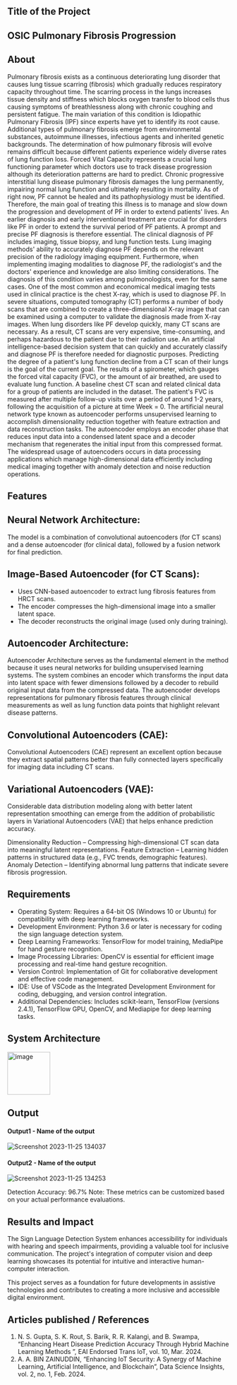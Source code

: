 ## Title of the Project
## OSIC Pulmonary Fibrosis Progression
## About

Pulmonary fibrosis exists as a continuous deteriorating lung disorder that causes lung tissue scarring (fibrosis) which gradually reduces respiratory capacity throughout time.
The scarring process in the lungs increases tissue density and stiffness which blocks oxygen transfer to blood cells thus causing symptoms of breathlessness along with chronic coughing and persistent fatigue.
The main variation of this condition is Idiopathic Pulmonary Fibrosis (IPF) since experts have yet to identify its root cause. Additional types of pulmonary fibrosis emerge from environmental substances, autoimmune illnesses, infectious agents and inherited genetic backgrounds. The determination of how pulmonary fibrosis will evolve remains difficult because different patients experience widely diverse rates of lung function loss. Forced Vital Capacity represents a crucial lung functioning parameter which doctors use to track disease progression although its deterioration patterns are hard to predict.
Chronic progressive interstitial lung disease pulmonary fibrosis damages the lung permanently, impairing normal lung function and ultimately resulting in mortality. As of right now, PF cannot be healed and its pathophysiology must be identified. Therefore, the main goal of treating this illness is to manage and slow down the progression and development of PF in order to extend patients' lives. An earlier diagnosis and early interventional treatment are crucial for disorders like PF in order to extend the survival period of PF patients. A prompt and precise PF diagnosis is therefore essential. The clinical diagnosis of PF includes imaging, tissue biopsy, and lung function tests. Lung imaging methods' ability to accurately diagnose PF depends on the relevant precision of the radiology imaging equipment.
Furthermore, when implementing imaging modalities to diagnose PF, the radiologist's and the doctors' experience and knowledge are also limiting considerations. The diagnosis of this condition varies among pulmonologists, even for the same cases. One of the most common and economical medical imaging tests used in clinical practice is the chest X-ray, which is used to diagnose PF. In severe situations, computed tomography (CT) performs a number of body scans that are combined to create a three-dimensional X-ray image that can be examined using a computer to validate the diagnosis made from X-ray images. When lung disorders like PF develop quickly, many CT scans are necessary. 
As a result, CT scans are very expensive, time-consuming, and perhaps hazardous to the patient due to their radiation use. An artificial intelligence-based decision system that can quickly and accurately classify and diagnose PF is therefore needed for diagnostic purposes. Predicting the degree of a patient's lung function decline from a CT scan of their lungs is the goal of the current goal. The results of a spirometer, which gauges the forced vital capacity (FVC), or the amount of air breathed, are used to evaluate lung function. A baseline chest CT scan and related clinical data for a group of patients are included in the dataset. The patient's FVC is measured after multiple follow-up visits over a period of around 1-2 years, following the acquisition of a picture at time Week = 0.
The artificial neural network type known as autoencoder performs unsupervised learning to accomplish dimensionality reduction together with feature extraction and data reconstruction tasks. The autoencoder employs an encoder phase that reduces input data into a condensed latent space and a decoder mechanism that regenerates the initial input from this compressed format. The widespread usage of autoencoders occurs in data processing applications which manage high-dimensional data efficiently including medical imaging together with anomaly detection and noise reduction operations. 

## Features
## Neural Network Architecture:
The model is a combination of convolutional autoencoders (for CT scans) and a dense autoencoder (for clinical data), followed by a fusion network for final prediction.
## Image-Based Autoencoder (for CT Scans):
- Uses CNN-based autoencoder to extract lung fibrosis features from HRCT scans.
- The encoder compresses the high-dimensional image into a smaller latent space.
- The decoder reconstructs the original image (used only during training).
## Autoencoder Architecture: 
Autoencoder Architecture serves as the fundamental element in the method because it uses neural networks for building unsupervised learning systems. 
The system combines an encoder which transforms the input data into latent space with fewer dimensions followed by a decoder to rebuild original input data from the compressed data. 
The autoencoder develops representations for pulmonary fibrosis features through clinical measurements as well as lung function data points that highlight relevant disease patterns.
## Convolutional Autoencoders (CAE):
Convolutional Autoencoders (CAE) represent an excellent option because they extract spatial patterns better than fully connected layers specifically for imaging data including CT scans.
## Variational Autoencoders (VAE):
Considerable data distribution modeling along with better latent representation smoothing can emerge from the addition of probabilistic layers in Variational Autoencoders (VAE) that helps enhance prediction accuracy.

Dimensionality Reduction – Compressing high-dimensional CT scan data into meaningful latent representations.
Feature Extraction – Learning hidden patterns in structured data (e.g., FVC trends, demographic features).
Anomaly Detection – Identifying abnormal lung patterns that indicate severe fibrosis progression.

## Requirements
<!--List the requirements of the project as shown below-->
* Operating System: Requires a 64-bit OS (Windows 10 or Ubuntu) for compatibility with deep learning frameworks.
* Development Environment: Python 3.6 or later is necessary for coding the sign language detection system.
* Deep Learning Frameworks: TensorFlow for model training, MediaPipe for hand gesture recognition.
* Image Processing Libraries: OpenCV is essential for efficient image processing and real-time hand gesture recognition.
* Version Control: Implementation of Git for collaborative development and effective code management.
* IDE: Use of VSCode as the Integrated Development Environment for coding, debugging, and version control integration.
* Additional Dependencies: Includes scikit-learn, TensorFlow (versions 2.4.1), TensorFlow GPU, OpenCV, and Mediapipe for deep learning tasks.

## System Architecture
<!--Embed the system architecture diagram as shown below-->

<img width="97" alt="image" src="https://github.com/user-attachments/assets/de7af4db-72c3-4338-995d-ad40d3a2ca85" />



## Output

<!--Embed the Output picture at respective places as shown below as shown below-->
#### Output1 - Name of the output

![Screenshot 2023-11-25 134037](https://github.com/<<yourusername>>/Hand-Gesture-Recognition-System/assets/75235455/8c2b6b5c-5ed2-4ec4-b18e-5b6625402c16)

#### Output2 - Name of the output
![Screenshot 2023-11-25 134253](https://github.com/<<yourusername>>/Hand-Gesture-Recognition-System/assets/75235455/5e05c981-05ca-4aaa-aea2-d918dcf25cb7)

Detection Accuracy: 96.7%
Note: These metrics can be customized based on your actual performance evaluations.


## Results and Impact
<!--Give the results and impact as shown below-->
The Sign Language Detection System enhances accessibility for individuals with hearing and speech impairments, providing a valuable tool for inclusive communication. The project's integration of computer vision and deep learning showcases its potential for intuitive and interactive human-computer interaction.

This project serves as a foundation for future developments in assistive technologies and contributes to creating a more inclusive and accessible digital environment.

## Articles published / References
1. N. S. Gupta, S. K. Rout, S. Barik, R. R. Kalangi, and B. Swampa, “Enhancing Heart Disease Prediction Accuracy Through Hybrid Machine Learning Methods ”, EAI Endorsed Trans IoT, vol. 10, Mar. 2024.
2. A. A. BIN ZAINUDDIN, “Enhancing IoT Security: A Synergy of Machine Learning, Artificial Intelligence, and Blockchain”, Data Science Insights, vol. 2, no. 1, Feb. 2024.




